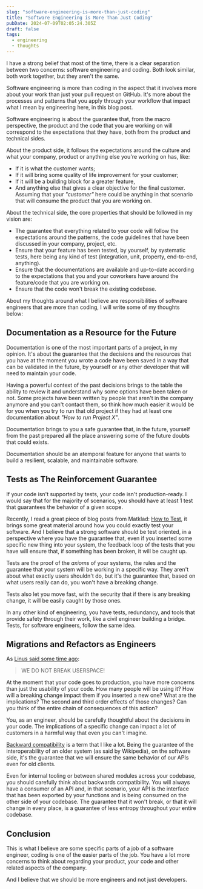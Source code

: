 ```yaml
---
slug: "software-engineering-is-more-than-just-coding"
title: "Software Engineering is More Than Just Coding"
pubDate: 2024-07-09T02:05:24.305Z
draft: false
tags:
  - engineering
  - thoughts
---
```


I have a strong belief that most of the time, there is a clear separation
between two concerns: software engineering and coding. Both look similar, both
work together, but they aren't the same.

Software engineering is more than coding in the aspect that it involves more about
your work than just your pull request on GitHub. It's more about the processes
and patterns that you apply through your workflow that impact what I mean by
engineering here, in this blog post.

Software engineering is about the guarantee that, from the macro perspective,
the product and the code that you are working on will correspond to the
expectations that they have, both from the product and technical sides.

About the product side, it follows the expectations around the culture and what
your company, product or anything else you're working on has, like:

- If it is what the customer wants;
- If it will bring some quality of life improvement for your customer;
- If it will be a building block for a greater feature,
- And anything else that gives a clear objective for the final customer.
  Assuming that your _"customer"_ here could be anything in that scenario
  that will consume the product that you are working on.

About the technical side, the core properties that should be followed in my vision
are:

- The guarantee that everything related to your code
  will follow the expectations around the patterns, the code guidelines that have
  been discussed in your company, project, etc.
- Ensure that your feature has been tested, by yourself, by systematic tests,
  here being any kind of test (integration, unit, property, end-to-end, anything).
- Ensure that the documentations are available and up-to-date according to the
  expectations that you and your coworkers have around the feature/code that you
  are working on.
- Ensure that the code won't break the existing codebase.

About my thoughts around what I believe are responsibilities of software
engineers that are more than coding, I will write some of my thoughts below:

## Documentation as a Resource for the Future

Documentation is one of the most important parts of a project, in my opinion.
It's about the guarantee that the decisions and the resources that you have at
the moment you wrote a code have been saved in a way that can be validated in the
future, by yourself or any other developer that will need to maintain your code.

Having a powerful context of the past decisions brings to the table the ability
to review it and understand why some options have been taken or not. Some projects
have been written by people that aren't in the company anymore and you can't contact
them, so think how much easier it would be for you when you try to run that old
project if they had at least one documentation about _"How to run Project X"_.

Documentation brings to you a safe guarantee that, in the future, yourself from
the past prepared all the place answering some of the future doubts that could
exists.

Documentation should be an atemporal feature for anyone that wants to build
a resilient, scalable, and maintainable software.

## Tests as The Reinforcement Guarantee

If your code isn't supported by tests, your code isn't production-ready. I would
say that for the majority of scenarios, you should have at least 1 test that
guarantees the behavior of a given scope.

Recently, I read a great piece of blog posts from Matklad: [How to Test](https://matklad.github.io/2021/05/31/how-to-test.html),
it brings some great material around how you could exactly test your software.
And I believe that a strong software should be test oriented, in a perspective
where you have the guarantee that, even if you inserted some specific new thing
into your system, the feedback loop of the tests that you have will ensure that, if
something has been broken, it will be caught up.

Tests are the proof of the _axioms_ of your systems, the rules and the guarantee
that your system will be working in a specific way. They aren't about what exactly
users shouldn't do, but it's the guarantee that, based on what users really can do,
you won't have a breaking change.

Tests also let you move fast, with the security that if there is any breaking
change, it will be easily caught by those ones.

In any other kind of engineering, you have tests, redundancy, and tools that
provide safety through their work, like a civil engineer building a bridge.
Tests, for software engineers, follow the same idea.

## Migrations and Refactors as Engineers

As [Linus said some time ago](https://lore.kernel.org/lkml/CA+55aFy98A+LJK4+GWMcbzaa1zsPBRo76q+ioEjbx-uaMKH6Uw@mail.gmail.com/):

> WE DO NOT BREAK USERSPACE!

At the moment that your code goes to production, you have more concerns than just
the usability of your code. How many people will be using it? How will a breaking
change impact them if you inserted a new one? What are the implications?
The second and third order effects of those changes? Can you think of the entire
chain of consequences of this action?

You, as an engineer, should be carefully thoughtful about the decisions in your
code. The implications of a specific change can impact a lot of customers in a
harmful way that even you can't imagine.

[Backward compatibility](https://en.wikipedia.org/wiki/Backward_compatibility)
is a term that I like a lot. Being the guarantee of the interoperability of an
older system (as said by Wikipedia), on the software side, it's the guarantee that
we will ensure the same behavior of our APIs even for old clients.

Even for internal tooling or between shared modules across your codebase, you
should carefully think about backwards compatibility. You will always have a consumer
of an API and, in that scenario, your API is the interface that has been exported
by your functions and is being consumed on the other side of your codebase. The guarantee
that it won't break, or that it will change in every place, is a guarantee of less
entropy throughout your entire codebase.

## Conclusion

This is what I believe are some specific parts of a job of a software engineer,
coding is one of the easier parts of the job. You have a lot more concerns to think
about regarding your product, your code and other related aspects of the company.

And I believe that we should be more engineers and not just developers.

